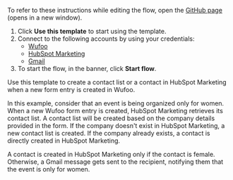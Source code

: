 To refer to these instructions while editing the flow, open the [GitHub page](https://github.com/ot4i/app-connect-templates/tree/main/resources/markdown/Create%20a%20contact%20list%20or%20a%20contact%20in%20HubSpot%20Marketing%20when%20a%20new%20form%20entry%20is%20created%20in%20Wufoo_instructions.md) (opens in a new window).

1. Click **Use this template** to start using the template.
2. Connect to the following accounts by using your credentials:
   - [Wufoo](https://ibm.biz/acwufoo)
   - [HubSpot Marketing](https://ibm.biz/achubspotmarketing)
   - [Gmail](https://ibm.biz/acgmail) 
3. To start the flow, in the banner, click **Start flow**.


Use this template to create a contact list or a contact in HubSpot Marketing when a new form entry is created in Wufoo. 

In this example, consider that an event is being organized only for women. When a new Wufoo form entry is created, HubSpot Marketing retrieves its contact list. A contact list will be created based on the company details provided in the form. If the company doesn't exist in HubSpot Marketing, a new contact list is created. If the company already exists, a contact is directly created in HubSpot Marketing. 

A contact is created in HubSpot Marketing only if the contact is female. Otherwise, a Gmail message gets sent to the recipient, notifying them that the event is only for women.
